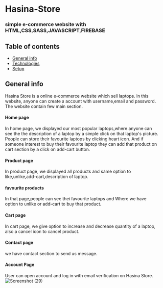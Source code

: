 # Hasina-Store
### simple e-commerce website with HTML,CSS,SASS,JAVASCRIPT,FIREBASE
## Table of contents
* [General info](#general-info)
* [Technologies](#technologies)
* [Setup](#setup)

## General info
Hasina Store is a online e-commerce website which sell laptops. In this website, anyone can create a account with username,email and password. The website contain few main section.
#### Home page
In home page, we displayed our most popular laptops,where anyone can see the the description of a laptop by a simple click on that laptop's picture. People can store their favourite laptops by clicking heart icon. And if someone interest to buy their favourite laptop they can add that product on cart section by a click on add-cart button.
#### Product page
In product page, we displayed all products and same option to like,unlike,add-cart,description of laptop.
#### favourite products
In that page,people can see thei  favourite laptops and Where we have option to unlike or add-cart to buy that product.
#### Cart page
In cart page, we give option to increase and decrease quantity of a laptop, also a cancel icon to cancel product.
#### Contact page
we have contact section to send us message.
#### Account Page
User can open account and log in with email verification on Hasina Store.
![Screenshot (29)](https://user-images.githubusercontent.com/97860664/152707428-5c7241d9-0909-421f-b4d6-4095b4e2aae2.png)
